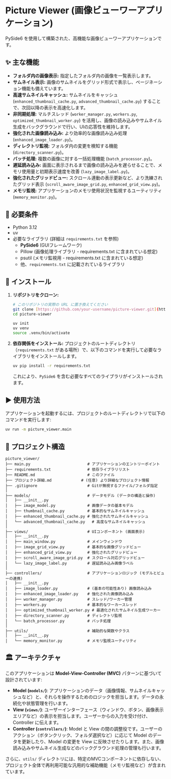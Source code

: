 
# Picture Viewer (画像ビューワーアプリケーション)

PySide6 を使用して構築された、高機能な画像ビューワーアプリケーションです。

## ✨ 主な機能

- **フォルダ内の画像表示:** 指定したフォルダ内の画像を一覧表示します。
- **サムネイル表示:** 画像のサムネイルをグリッド形式で表示し、ページネーション機能も備えています。
- **高速サムネイルキャッシュ:** サムネイルをキャッシュ (`enhanced_thumbnail_cache.py`, `advanced_thumbnail_cache.py`) することで、次回以降の表示を高速化します。
- **非同期処理:** マルチスレッド (`worker_manager.py`, `workers.py`, `optimized_thumbnail_worker.py`) を活用し、画像の読み込みやサムネイル生成をバックグラウンドで行い、UIの応答性を維持します。
- **強化された画像読み込み:** より効率的な画像読み込み処理 (`enhanced_image_loader.py`)。
- **ディレクトリ監視:** フォルダ内の変更を検知する機能 (`directory_scanner.py`)。
- **バッチ処理:** 複数の画像に対する一括処理機能 (`batch_processor.py`)。
- **遅延読み込み:** 画面に表示されるまで画像の読み込みを遅らせることで、メモリ使用量と初期表示速度を改善 (`lazy_image_label.py`)。
- **強化されたグリッドビュー:** スクロール連動の表示更新など、より洗練されたグリッド表示 (`scroll_aware_image_grid.py`, `enhanced_grid_view.py`)。
- **メモリ監視:** アプリケーションのメモリ使用状況を監視するユーティリティ (`memory_monitor.py`)。

## 🔧 必要条件

- Python 3.12
- uv
- 必要なライブラリ (詳細は `requirements.txt` を参照)
    - **PySide6** (GUIフレームワーク)
    - Pillow (画像処理ライブラリ - requirements.txt に含まれている想定)
    - psutil (メモリ監視用 - requirements.txt に含まれている想定)
    - 他、`requirements.txt` に記載されているライブラリ

## 🚀 インストール

1.  **リポジトリをクローン:**
    ```bash
    # このリポジトリの実際の URL に置き換えてください
    git clone [https://github.com/your-username/picture-viewer.git](https://github.com/your-username/picture-viewer.git)
    cd picture-viewer

    uv init
    uv venv
    source .venv/bin/activate
    ```

2.  **依存関係をインストール:**
    プロジェクトのルートディレクトリ（`requirements.txt` がある場所）で、以下のコマンドを実行して必要なライブラリをインストールします。
    ```bash
    uv pip install -r requirements.txt
    ```
    これにより、`PySide6` を含む必要なすべてのライブラリがインストールされます。

## ▶️ 使用方法

アプリケーションを起動するには、プロジェクトのルートディレクトリで以下のコマンドを実行します:

```bash
uv run -m picture_viewer.main
```

## 📂 プロジェクト構造

```
picture_viewer/
├── main.py                         # アプリケーションのエントリーポイント
├── requirements.txt                # 依存ライブラリリスト
├── README.md                       # このファイル
├── プロジェクト詳細.md             # (任意) より詳細なプロジェクト情報
├── .gitignore                      # Gitが無視するファイル/フォルダ指定
│
├── models/                         # データモデル (データの構造と操作)
│   ├── __init__.py
│   ├── image_model.py              # 画像データの基本モデル
│   ├── thumbnail_cache.py          # 基本的なサムネイルキャッシュ
│   ├── enhanced_thumbnail_cache.py # 強化されたサムネイルキャッシュ
│   └── advanced_thumbnail_cache.py   # 高度なサムネイルキャッシュ
│
├── views/                          # UIコンポーネント (画面表示)
│   ├── __init__.py
│   ├── main_window.py              # メインウィンドウ
│   ├── image_grid_view.py          # 基本的な画像グリッドビュー
│   ├── enhanced_grid_view.py       # 強化されたグリッドビュー
│   ├── scroll_aware_image_grid.py  # スクロール対応グリッドビュー
│   └── lazy_image_label.py         # 遅延読み込み画像ラベル
│
├── controllers/                    # アプリケーションロジック (モデルとビューの連携)
│   ├── __init__.py
│   ├── image_loader.py             # (基本の可能性あり) 画像読み込み
│   ├── enhanced_image_loader.py    # 強化された画像読み込み
│   ├── worker_manager.py           # スレッド/ワーカー管理
│   ├── workers.py                  # 基本的なワーカースレッド
│   ├── optimized_thumbnail_worker.py # 最適化されたサムネイル生成ワーカー
│   ├── directory_scanner.py        # ディレクトリ監視
│   └── batch_processor.py          # バッチ処理
│
├── utils/                          # 補助的な関数やクラス
│   ├── __init__.py
│   └── memory_monitor.py           # メモリ監視ユーティリティ
```

## 🏛️ アーキテクチャ

このアプリケーションは **Model-View-Controller (MVC)** パターンに基づいて設計されています:

- **Model (`models/`)**: アプリケーションのデータ（画像情報、サムネイルキャッシュなど）と、それらを操作するためのロジックを担当します。データの永続化や状態管理を行います。
- **View (`views/`)**: ユーザーインターフェース（ウィンドウ、ボタン、画像表示エリアなど）の表示を担当します。ユーザーからの入力を受け付け、Controller に伝えます。
- **Controller (`controllers/`)**: Model と View の間の調整役です。ユーザーのアクション（ボタンクリック、フォルダ選択など）に応じて Model のデータを更新したり、Model の変更を View に反映させたりします。また、画像読み込みやサムネイル生成などのバックグラウンド処理の管理も行います。

さらに、`utils/` ディレクトリには、特定のMVCコンポーネントに依存しない、プロジェクト全体で再利用可能な汎用的な補助機能（メモリ監視など）が含まれています。

